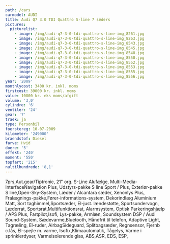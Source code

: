 ```yaml
---
path: /cars
carmodel: AUDI
title: Audi Q7 3.0 TDI Quattro S-line 7 sæders
pictures:
  picturelist:
    - image: /img/audi-q7-3-0-tdi-quattro-s-line-img_8261.jpg
    - image: /img/audi-q7-3-0-tdi-quattro-s-line-img_8263.jpg
    - image: /img/audi-q7-3-0-tdi-quattro-s-line-img_8543.jpg
    - image: /img/audi-q7-3-0-tdi-quattro-s-line-img_8545.jpg
    - image: /img/audi-q7-3-0-tdi-quattro-s-line-img_8548.jpg
    - image: /img/audi-q7-3-0-tdi-quattro-s-line-img_8550.jpg
    - image: /img/audi-q7-3-0-tdi-quattro-s-line-img_8552.jpg
    - image: /img/audi-q7-3-0-tdi-quattro-s-line-img_8553.jpg
    - image: /img/audi-q7-3-0-tdi-quattro-s-line-img_8555.jpg
    - image: /img/audi-q7-3-0-tdi-quattro-s-line-img_8556.jpg
year: '2009'
monthlycost: 3400 kr. inkl. moms
firstcost: 39000 kr. inkl. moms
value: 10800 kr. eks moms/afgift
volume: '3,0'
cylindre: '6'
ventiler: '24'
gear: '7'
traek: ja
type: Personbil
foerstereg: 10-07-2009
kilometer: '249000'
braendstof: Diesel
farve: Hvid
doere: '5'
effekt: '240'
moment: '550'
topfart: '215'
nultilhundrede: '8,1'
---
```

7prs,Aut.gear/Tiptronic, 21&quot; org. S-Line Alufælge, Multi-Media-InterfaceNavigation Plus, Udstyrs-pakke S line Sport / Plus, Exteriør-pakke S line,Open-Sky-System, Læder / Alcantara sæder, Xenonlys Plus, Fralægnings-pakke,Fører-informations-system, Dekorindlæg Aluminium Matt, Sort taghimmel,Sportsæder, El-just. lændestøtte, Sportsundervogn, Læderrat, Sportsrat,Multifunktionsrat, Alarmsystem, Optisk Parkeringshjælp / APS Plus, Fartpilot,Isofi, Lys-pakke, Armlæn, Soundsystem DSP / Audi Sound-System, Sædevarme,Bluetooth, Håndfrit til telefon, Adaptive Light, Tagræling, El-ruder, AirbagSideguard, Splitbagsæder, Regnsensor, Fjernb c.lås, El-spejle m. varme, Isofix,Klimaautomatik, Tågelys, Varme i sprinklerdyser, Varmeisolerende glas, ABS,ASR, EDS, ESP,
